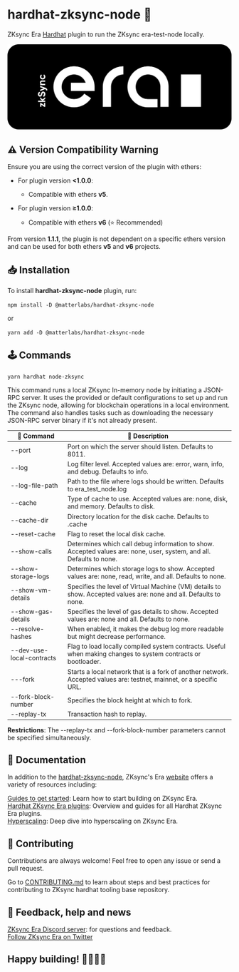 # hardhat-zksync-node 🚀

ZKsync Era [Hardhat](https://hardhat.org/) plugin to run the ZKsync era-test-node locally.

![Era Logo](https://github.com/matter-labs/era-contracts/raw/main/eraLogo.svg)

## ⚠️ Version Compatibility Warning

Ensure you are using the correct version of the plugin with ethers:
- For plugin version **<1.0.0**:
  - Compatible with ethers **v5**.

- For plugin version **≥1.0.0**:
  - Compatible with ethers **v6** (⭐ Recommended)

From version **1.1.1**, the plugin is not dependent on a specific ethers version and can be used for both ethers **v5** and **v6** projects.

## 📥 Installation

To install **hardhat-zksync-node** plugin, run:

`npm install -D @matterlabs/hardhat-zksync-node`

or

`yarn add -D @matterlabs/hardhat-zksync-node`

## 🕹 Commands

`yarn hardhat node-zksync`

This command runs a local ZKsync In-memory node by initiating a JSON-RPC server. It uses the provided or default configurations to set up and run the ZKsync node, allowing for blockchain operations in a local environment. The command also handles tasks such as downloading the necessary JSON-RPC server binary if it's not already present.

| 🔧 Command                          | 📄 Description                                                                                                       |
|-------------------------------------|----------------------------------------------------------------------------------------------------------------------|
| --port                              | Port on which the server should listen. Defaults to 8011.                                                            |
| --log                               | Log filter level. Accepted values are: error, warn, info, and debug. Defaults to info.                               |
| --log-file-path                     | Path to the file where logs should be written. Defaults to era_test_node.log                                         |
| --cache                             | Type of cache to use. Accepted values are: none, disk, and memory. Defaults to disk.                                 |
| --cache-dir                         | Directory location for the disk cache. Defaults to .cache                                                            |
| --reset-cache                       | Flag to reset the local disk cache.                                                                                  |
| --show-calls                        | Determines which call debug information to show. Accepted values are: none, user, system, and all. Defaults to none. |
| --show-storage-logs                 | Determines which storage logs to show. Accepted values are: none, read, write, and all. Defaults to none.            |
| --show-vm-details                   | Specifies the level of Virtual Machine (VM) details to show. Accepted values are: none and all. Defaults to none.    |
| --show-gas-details                  | Specifies the level of gas details to show. Accepted values are: none and all. Defaults to none.                     |
| --resolve-hashes                    | When enabled, it makes the debug log more readable but might decrease performance.                                   |
| --dev-use-local-contracts           | Flag to load locally compiled system contracts. Useful when making changes to system contracts or bootloader.        |
| ---fork                             | Starts a local network that is a fork of another network. Accepted values are: testnet, mainnet, or a specific URL.  |
| --fork-block-number                 | Specifies the block height at which to fork.                                                                         |
| --replay-tx                         | Transaction hash to replay.                                                                                          |

**Restrictions**: The --replay-tx and --fork-block-number parameters cannot be specified simultaneously.

## 📝 Documentation

In addition to the [hardhat-zksync-node](https://era.zksync.io/docs/tools/hardhat/hardhat-zksync-node.html), ZKsync's Era [website](https://era.zksync.io/docs/) offers a variety of resources including:

[Guides to get started](https://era.zksync.io/docs/dev/building-on-zksync/hello-world.html): Learn how to start building on ZKsync Era.\
[Hardhat ZKsync Era plugins](https://era.zksync.io/docs/tools/hardhat/getting-started.html): Overview and guides for all Hardhat ZKsync Era plugins.\
[Hyperscaling](https://era.zksync.io/docs/reference/concepts/hyperscaling.html#what-are-hyperchains): Deep dive into hyperscaling on ZKsync Era.

## 🤝 Contributing

Contributions are always welcome! Feel free to open any issue or send a pull request.

Go to [CONTRIBUTING.md](https://github.com/matter-labs/hardhat-zksync/blob/main/.github/CONTRIBUTING.md) to learn about steps and best practices for contributing to ZKsync hardhat tooling base repository.  


## 🙌 Feedback, help and news

[ZKsync Era Discord server](https://join.zksync.dev/): for questions and feedback.\
[Follow ZKsync Era on Twitter](https://twitter.com/zksync)

## Happy building! 👷‍♀️👷‍♂️